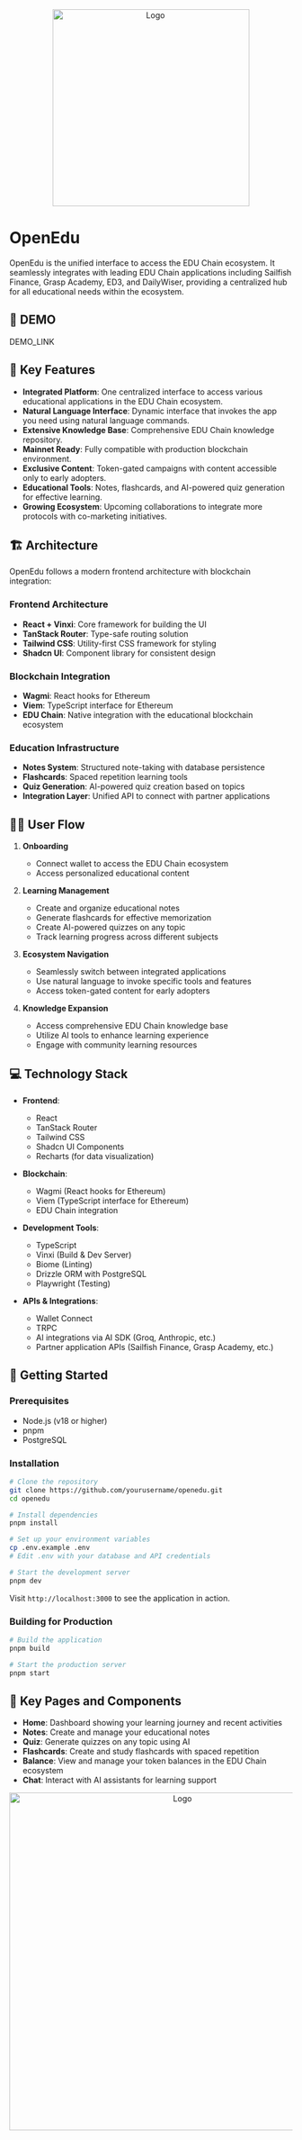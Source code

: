 <div align="center">
    <img src="https://github.com/user-attachments/assets/aa4fac2b-a225-407a-b9f7-42318ed2719c" alt="Logo" width="350">
</div>


# OpenEdu

OpenEdu is the unified interface to access the EDU Chain ecosystem. It seamlessly integrates with leading EDU Chain applications including Sailfish Finance, Grasp Academy, ED3, and DailyWiser, providing a centralized hub for all educational needs within the ecosystem.

## 🏁 DEMO

DEMO_LINK

## 🌟 Key Features

- **Integrated Platform**: One centralized interface to access various educational applications in the EDU Chain ecosystem.
- **Natural Language Interface**: Dynamic interface that invokes the app you need using natural language commands.
- **Extensive Knowledge Base**: Comprehensive EDU Chain knowledge repository.
- **Mainnet Ready**: Fully compatible with production blockchain environment.
- **Exclusive Content**: Token-gated campaigns with content accessible only to early adopters.
- **Educational Tools**: Notes, flashcards, and AI-powered quiz generation for effective learning.
- **Growing Ecosystem**: Upcoming collaborations to integrate more protocols with co-marketing initiatives.

## 🏗️ Architecture

OpenEdu follows a modern frontend architecture with blockchain integration:

### Frontend Architecture
- **React + Vinxi**: Core framework for building the UI
- **TanStack Router**: Type-safe routing solution
- **Tailwind CSS**: Utility-first CSS framework for styling
- **Shadcn UI**: Component library for consistent design

### Blockchain Integration
- **Wagmi**: React hooks for Ethereum
- **Viem**: TypeScript interface for Ethereum
- **EDU Chain**: Native integration with the educational blockchain ecosystem

### Education Infrastructure
- **Notes System**: Structured note-taking with database persistence
- **Flashcards**: Spaced repetition learning tools
- **Quiz Generation**: AI-powered quiz creation based on topics
- **Integration Layer**: Unified API to connect with partner applications

## 🚶‍♂️ User Flow

1. **Onboarding**
   - Connect wallet to access the EDU Chain ecosystem
   - Access personalized educational content

2. **Learning Management**
   - Create and organize educational notes
   - Generate flashcards for effective memorization
   - Create AI-powered quizzes on any topic
   - Track learning progress across different subjects

3. **Ecosystem Navigation**
   - Seamlessly switch between integrated applications
   - Use natural language to invoke specific tools and features
   - Access token-gated content for early adopters

4. **Knowledge Expansion**
   - Access comprehensive EDU Chain knowledge base
   - Utilize AI tools to enhance learning experience
   - Engage with community learning resources

## 💻 Technology Stack

- **Frontend**:
  - React
  - TanStack Router
  - Tailwind CSS
  - Shadcn UI Components
  - Recharts (for data visualization)

- **Blockchain**:
  - Wagmi (React hooks for Ethereum)
  - Viem (TypeScript interface for Ethereum)
  - EDU Chain integration

- **Development Tools**:
  - TypeScript
  - Vinxi (Build & Dev Server)
  - Biome (Linting)
  - Drizzle ORM with PostgreSQL
  - Playwright (Testing)

- **APIs & Integrations**:
  - Wallet Connect
  - TRPC
  - AI integrations via AI SDK (Groq, Anthropic, etc.)
  - Partner application APIs (Sailfish Finance, Grasp Academy, etc.)

## 🚀 Getting Started

### Prerequisites
- Node.js (v18 or higher)
- pnpm
- PostgreSQL

### Installation

```bash
# Clone the repository
git clone https://github.com/yourusername/openedu.git
cd openedu

# Install dependencies
pnpm install

# Set up your environment variables
cp .env.example .env
# Edit .env with your database and API credentials

# Start the development server
pnpm dev
```

Visit `http://localhost:3000` to see the application in action.

### Building for Production

```bash
# Build the application
pnpm build

# Start the production server
pnpm start
```

## 📱 Key Pages and Components

- **Home**: Dashboard showing your learning journey and recent activities
- **Notes**: Create and manage your educational notes
- **Quiz**: Generate quizzes on any topic using AI
- **Flashcards**: Create and study flashcards with spaced repetition
- **Balance**: View and manage your token balances in the EDU Chain ecosystem
- **Chat**: Interact with AI assistants for learning support

<div align="center">
    <img src="https://github.com/user-attachments/assets/fcd01c05-eb88-4baa-b131-e1f990b76885" alt="Logo" width="600">
</div>
